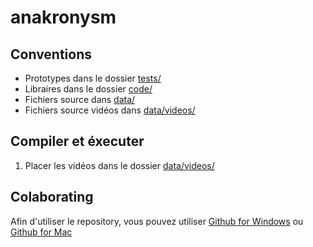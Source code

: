anakronysm
==========

## Conventions
- Prototypes dans le dossier [tests/](test/)
- Libraires dans le dossier [code/](code/)
- Fichiers source dans [data/](data/)
- Fichiers source vidéos dans [data/videos/](data/videos/)

## Compiler et éxecuter

1. Placer les vidéos dans le dossier [data/videos/](data/videos/)

## Colaborating
Afin d'utiliser le repository, vous pouvez utiliser [Github for Windows](https://windows.github.com/) ou [Github for Mac](https://mac.github.com/)